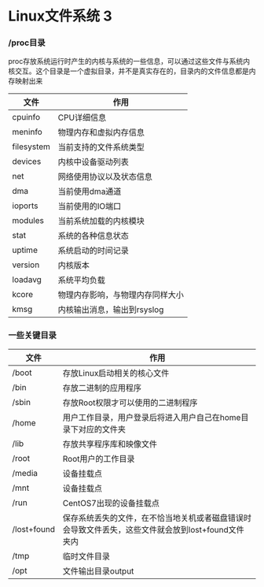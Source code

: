 # Linux文件系统 3

### /proc目录
proc存放系统运行时产生的内核与系统的一些信息，可以通过这些文件与系统内核交互。这个目录是一个虚拟目录，并不是真实存在的，目录内的文件信息都是内存映射出来

|文件|作用|
|----|----|
|cpuinfo|CPU详细信息|
|meninfo|物理内存和虚拟内存信息|
|filesystem|当前支持的文件系统类型|
|devices|内核中设备驱动列表|
|net|网络使用协议以及状态信息|
|dma|当前使用dma通道|
|ioports|当前使用的IO端口|
|modules|当前系统加载的内核模块|
|stat|系统的各种信息状态|
|uptime|系统启动的时间记录|
|version|内核版本|
|loadavg|系统平均负载|
|kcore|物理内存影响，与物理内存同样大小|
|kmsg|内核输出消息，输出到rsyslog|

### 一些关键目录
|文件|作用|
|----|----|
|/boot| 存放Linux启动相关的核心文件|
|/bin| 存放二进制的应用程序|
|/sbin| 存放Root权限才可以使用的二进制程序|
|/home| 用户工作目录，用户登录后将进入用户自己在home目录下对应的文件夹|
|/lib| 存放共享程序库和映像文件|
|/root| Root用户的工作目录|
|/media| 设备挂载点|
|/mnt| 设备挂载点|
|/run| CentOS7出现的设备挂载点|
|/lost+found| 保存系统丢失的文件，在不恰当地关机或者磁盘错误时会导致文件丢失，这些文件就会放到lost+found文件夹内|
|/tmp| 临时文件目录|
|/opt| 文件输出目录output|
